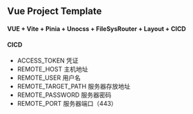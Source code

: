 ## Vue Project Template

#### VUE + Vite + Pinia + Unocss + FileSysRouter + Layout + CICD

#### CICD
+ ACCESS_TOKEN  凭证
+ REMOTE_HOST  主机地址
+ REMOTE_USER  用户名
+ REMOTE_TARGET_PATH  服务器存放地址
+ REMOTE_PASSWORD  服务器密码
+ REMOTE_PORT  服务器端口（443）